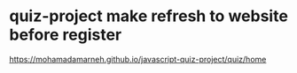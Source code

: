 # quiz-project make refresh to website before register 
https://mohamadamarneh.github.io/javascript-quiz-project/quiz/home

